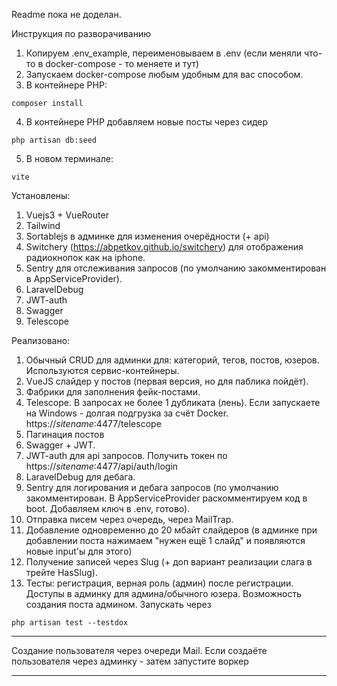 Readme пока не доделан.


Инструкция по разворачиванию
1) Копируем .env_example, переименовываем в .env (если меняли что-то в docker-compose - то меняете и тут)
2) Запускаем docker-compose любым удобным для вас способом.
3) В контейнере PHP: 
```
composer install
```
4) В контейнере PHP добавляем новые посты через сидер
```
php artisan db:seed
```
5) В новом терминале:
```
vite 
```




Установлены:
1) Vuejs3 + VueRouter
2) Tailwind
3) Sortablejs в админке для изменения очерёдности (+ api)
4) Switchery (https://abpetkov.github.io/switchery) для отображения радиокнопок как на iphone.
5) Sentry для отслеживания запросов (по умолчанию закомментирован в AppServiceProvider).
6) LaravelDebug 
7) JWT-auth
8) Swagger
9) Telescope


Реализовано:
1) Обычный CRUD для админки для: категорий, тегов, постов, юзеров. Используются сервис-контейнеры.
2) VueJS слайдер у постов (первая версия, но для паблика пойдёт).
3) Фабрики для заполнения фейк-постами.
4) Telescope. В запросах не более 1 дубликата (лень). Если запускаете на Windows - долгая подгрузка за счёт Docker. https://*sitename*:4477/telescope 
5) Пагинация постов
6) Swagger + JWT.
7) JWT-auth для api запросов. Получить токен по https://*sitename*:4477/api/auth/login
8) LaravelDebug для дебага. 
9) Sentry для логирования и дебага запросов (по умолчанию закомментирован. В AppServiceProvider раскомментируем код в boot. Добавляем ключ в .env, готово).
10) Отправка писем через очередь, через MailTrap.
11) Добавление одновременно до 20 мбайт слайдеров (в админке при добавлении поста нажимаем "нужен ещё 1 слайд" и появляются новые input'ы для этого)
12) Получение записей через Slug (+ доп вариант реализации слага в трейте HasSlug).
13) Тесты: регистрация, верная роль (админ) после регистрации. Доступы в админку для админа/обычного юзера. Возможность создания поста админом.
Запускать через 
```
php artisan test --testdox
```



------
Создание пользователя через очереди Mail. Если создаёте пользователя через админку - затем запустите воркер 

------
